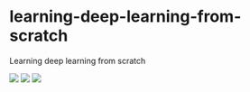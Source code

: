 # learning-deep-learning-from-scratch
Learning deep learning from scratch

[![](https://img.shields.io/github/license/mashape/apistatus.svg?maxAge=2592000)](LICENSE)
[![](https://ci.appveyor.com/api/projects/status/pfatj0fpeeq6y80h?svg=true)](https://ci.appveyor.com/project/skitaoka/learning-deep-learning-from-scratch)
[![](https://travis-ci.org/skitaoka/learning-deep-learning-from-scratch.svg?branch=master)](https://travis-ci.org/skitaoka/learning-deep-learning-from-scratch)
